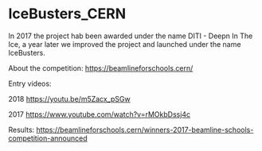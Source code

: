 # IceBusters_CERN
In 2017 the project hab been awarded under the name DITI - Deepn In The Ice, a year later we improved the project and launched under the name IceBusters. 

About the competition:
https://beamlineforschools.cern/

Entry videos:

2018
https://youtu.be/m5Zacx_pSGw

2017
https://www.youtube.com/watch?v=rMOkbDssj4c

Results:
https://beamlineforschools.cern/winners-2017-beamline-schools-competition-announced


